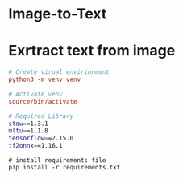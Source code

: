 # Image-to-Text

<h1>Exrtract text from image</h1>

```ini
# Create virual envirionment
python3 -m venv venv
```

```ini
# Activate venv 
source/bin/activate
```
```bash
# Required Library
stow==1.3.1
mltu==1.1.8
tensorflow==2.15.0
tf2onnx==1.16.1
```

```int
# install requirements file
pip install -r requirements.txt
```
